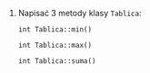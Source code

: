 1. Napisać 3 metody klasy `Tablica`:

    `int Tablica::min()`

    `int Tablica::max()`

    `int Tablica::suma()`
